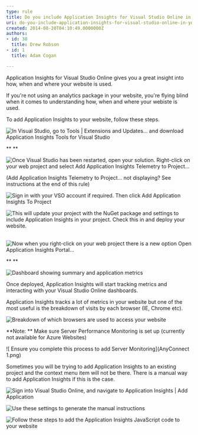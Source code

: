 ```yaml
---
type: rule
title: Do you include Application Insights for Visual Studio Online in your website?
uri: do-you-include-application-insights-for-visual-studio-online-in-your-website
created: 2014-08-20T04:10:49.0000000Z
authors:
- id: 38
  title: Drew Robson
- id: 1
  title: Adam Cogan

---
```


​​​​​​​​​​Application Insights for Visual Studio Online gives you a great insight into how, when and where your website is used. 
​

If you're not using an analytics package in your website, you're flying blind when it comes to understanding how, when and where your webiste is used.

To add Application Insights to your website, follow these steps.


![ In Visual Studio, go to Tools | Extensions and Updates... and download Application Insights Tools for Visual Studio](apin1-compressor.png)


**
**


![ Once Visual Studio has been restarted, open your solution. Right-click on your web project and select Add Application Insights Telemetry to Project...](apin5-compressor.png)


(Add Application Insights Telemetry to Project... not displaying? See instructions at the end of this rule)


![ Sign in with your VSO account if required. Then click Add Application Insights To Project](apin6-compressor.png)





![ This will update your project with the NuGet package and settings to include Application Insights in your project. Check this in and deploy your website.](apin7-compressor.png)




​
![ Now when you right-click on your web project there is a new option Open Application Insights Portal...](apin9-compressor.png)


**
**


![ Dashboard showing summary and application metrics​](apin10-compressor.png)




Once deployed, Application Insights will start tracking metrics and interacting with your Visual Studio Online dashboards.

Application Insights tracks a lot of metrics in your website but one of the most useful is the breakdown of visits by each browser (IE, Chrome etc).


![ Breakdown of which browsers are used to access your website](apin4-compressor.png)


**Note: ** Make sure Server Performance Monitoring is set up (currently not available for Azure Websites)


![ Ensure you complete this process to add Server Monitoring](AnyConnect 1.png)


Sometimes you will be trying to add Application Insights to an existing project and the context menu item will not be there. There is a manual way to add Application Insights if this is the case.


![ Sign into Visual Studio Online, and navigate to Application Insights | Add Application](2014-09-05_14-49-56-compressor.png)





![ Use these settings to generate the manual instructions](2014-09-05_14-59-06-compressor.png)





![ Follow these steps to add the Application Insights JavaScript code to your website](2014-09-05_15-26-32-compressor.png)
